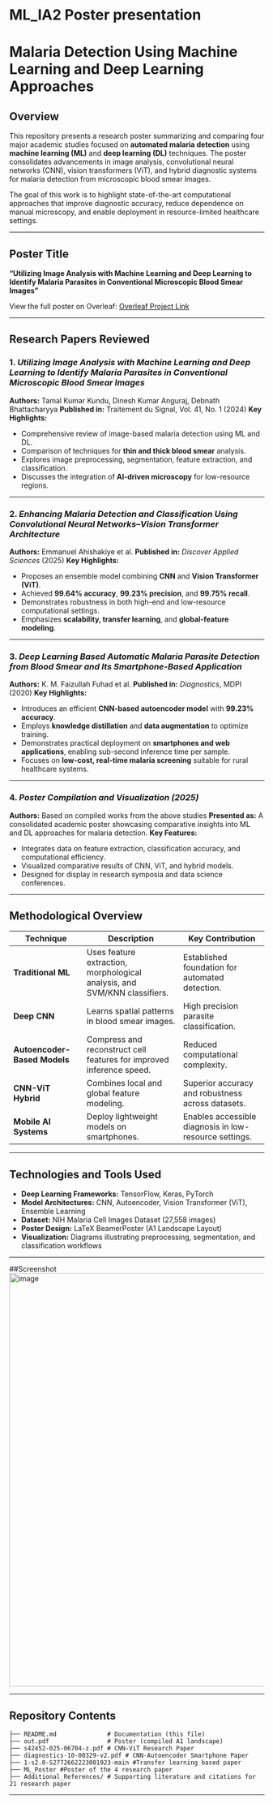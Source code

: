 # ML_IA2 Poster presentation

# Malaria Detection Using Machine Learning and Deep Learning Approaches

## Overview

This repository presents a research poster summarizing and comparing four major academic studies focused on **automated malaria detection** using **machine learning (ML)** and **deep learning (DL)** techniques. The poster consolidates advancements in image analysis, convolutional neural networks (CNN), vision transformers (ViT), and hybrid diagnostic systems for malaria detection from microscopic blood smear images.

The goal of this work is to highlight state-of-the-art computational approaches that improve diagnostic accuracy, reduce dependence on manual microscopy, and enable deployment in resource-limited healthcare settings.

---

## Poster Title

**“Utilizing Image Analysis with Machine Learning and Deep Learning to Identify Malaria Parasites in Conventional Microscopic Blood Smear Images”**

View the full poster on Overleaf: [Overleaf Project Link](https://www.overleaf.com/read/tvbgxsjfprpc)

---

## Research Papers Reviewed

### 1. *Utilizing Image Analysis with Machine Learning and Deep Learning to Identify Malaria Parasites in Conventional Microscopic Blood Smear Images*

**Authors:** Tamal Kumar Kundu, Dinesh Kumar Anguraj, Debnath Bhattacharyya
**Published in:** Traitement du Signal, Vol. 41, No. 1 (2024)
**Key Highlights:**

* Comprehensive review of image-based malaria detection using ML and DL.
* Comparison of techniques for **thin and thick blood smear** analysis.
* Explores image preprocessing, segmentation, feature extraction, and classification.
* Discusses the integration of **AI-driven microscopy** for low-resource regions.

---

### 2. *Enhancing Malaria Detection and Classification Using Convolutional Neural Networks–Vision Transformer Architecture*

**Authors:** Emmanuel Ahishakiye et al.
**Published in:** *Discover Applied Sciences* (2025)
**Key Highlights:**

* Proposes an ensemble model combining **CNN** and **Vision Transformer (ViT)**.
* Achieved **99.64% accuracy**, **99.23% precision**, and **99.75% recall**.
* Demonstrates robustness in both high-end and low-resource computational settings.
* Emphasizes **scalability, transfer learning**, and **global-feature modeling**.

---

### 3. *Deep Learning Based Automatic Malaria Parasite Detection from Blood Smear and Its Smartphone-Based Application*

**Authors:** K. M. Faizullah Fuhad et al.
**Published in:** *Diagnostics*, MDPI (2020)
**Key Highlights:**

* Introduces an efficient **CNN-based autoencoder model** with **99.23% accuracy**.
* Employs **knowledge distillation** and **data augmentation** to optimize training.
* Demonstrates practical deployment on **smartphones and web applications**, enabling sub-second inference time per sample.
* Focuses on **low-cost, real-time malaria screening** suitable for rural healthcare systems.

---

### 4. *Poster Compilation and Visualization (2025)*

**Authors:** Based on compiled works from the above studies
**Presented as:** A consolidated academic poster showcasing comparative insights into ML and DL approaches for malaria detection.
**Key Features:**

* Integrates data on feature extraction, classification accuracy, and computational efficiency.
* Visualized comparative results of CNN, ViT, and hybrid models.
* Designed for display in research symposia and data science conferences.

---

## Methodological Overview

| Technique                    | Description                                                               | Key Contribution                                       |
| ---------------------------- | ------------------------------------------------------------------------- | ------------------------------------------------------ |
| **Traditional ML**           | Uses feature extraction, morphological analysis, and SVM/KNN classifiers. | Established foundation for automated detection.        |
| **Deep CNN**                 | Learns spatial patterns in blood smear images.                            | High precision parasite classification.                |
| **Autoencoder-Based Models** | Compress and reconstruct cell features for improved inference speed.      | Reduced computational complexity.                      |
| **CNN-ViT Hybrid**           | Combines local and global feature modeling.                               | Superior accuracy and robustness across datasets.      |
| **Mobile AI Systems**        | Deploy lightweight models on smartphones.                                 | Enables accessible diagnosis in low-resource settings. |

---

## Technologies and Tools Used

* **Deep Learning Frameworks:** TensorFlow, Keras, PyTorch
* **Model Architectures:** CNN, Autoencoder, Vision Transformer (ViT), Ensemble Learning
* **Dataset:** NIH Malaria Cell Images Dataset (27,558 images)
* **Poster Design:** LaTeX BeamerPoster (A1 Landscape Layout)
* **Visualization:** Diagrams illustrating preprocessing, segmentation, and classification workflows

---
##Screenshot
<img width="1215" height="815" alt="image" src="https://github.com/user-attachments/assets/481ec32e-98c9-4a94-8862-30ad63789d52" />

---
## Repository Contents

```
├── README.md              # Documentation (this file)
├── out.pdf                # Poster (compiled A1 landscape)
├── s42452-025-06704-z.pdf # CNN-ViT Research Paper
├── diagnostics-10-00329-v2.pdf # CNN-Autoencoder Smartphone Paper
├── 1-s2.0-S2772662223001923-main #Transfer learning based paper
├── ML_Poster #Poster of the 4 research paper
├── Additional_References/ # Supporting literature and citations for 21 research paper
```

---


